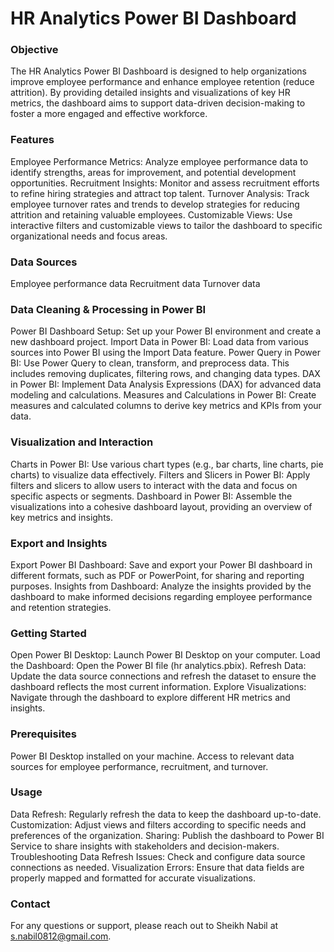 # HR Analytics Power BI Dashboard

### Objective
The HR Analytics Power BI Dashboard is designed to help organizations improve employee performance and enhance employee retention (reduce attrition). By providing detailed insights and visualizations of key HR metrics, the dashboard aims to support data-driven decision-making to foster a more engaged and effective workforce.

### Features
Employee Performance Metrics: Analyze employee performance data to identify strengths, areas for improvement, and potential development opportunities.
Recruitment Insights: Monitor and assess recruitment efforts to refine hiring strategies and attract top talent.
Turnover Analysis: Track employee turnover rates and trends to develop strategies for reducing attrition and retaining valuable employees.
Customizable Views: Use interactive filters and customizable views to tailor the dashboard to specific organizational needs and focus areas.

### Data Sources
Employee performance data
Recruitment data
Turnover data

### Data Cleaning & Processing in Power BI
Power BI Dashboard Setup: Set up your Power BI environment and create a new dashboard project.
Import Data in Power BI: Load data from various sources into Power BI using the Import Data feature.
Power Query in Power BI: Use Power Query to clean, transform, and preprocess data. This includes removing duplicates, filtering rows, and changing data types.
DAX in Power BI: Implement Data Analysis Expressions (DAX) for advanced data modeling and calculations.
Measures and Calculations in Power BI: Create measures and calculated columns to derive key metrics and KPIs from your data.

### Visualization and Interaction
Charts in Power BI: Use various chart types (e.g., bar charts, line charts, pie charts) to visualize data effectively.
Filters and Slicers in Power BI: Apply filters and slicers to allow users to interact with the data and focus on specific aspects or segments.
Dashboard in Power BI: Assemble the visualizations into a cohesive dashboard layout, providing an overview of key metrics and insights.

### Export and Insights
Export Power BI Dashboard: Save and export your Power BI dashboard in different formats, such as PDF or PowerPoint, for sharing and reporting purposes.
Insights from Dashboard: Analyze the insights provided by the dashboard to make informed decisions regarding employee performance and retention strategies.

### Getting Started
Open Power BI Desktop: Launch Power BI Desktop on your computer.
Load the Dashboard: Open the Power BI file (hr analytics.pbix).
Refresh Data: Update the data source connections and refresh the dataset to ensure the dashboard reflects the most current information.
Explore Visualizations: Navigate through the dashboard to explore different HR metrics and insights.

### Prerequisites
Power BI Desktop installed on your machine.
Access to relevant data sources for employee performance, recruitment, and turnover.

### Usage
Data Refresh: Regularly refresh the data to keep the dashboard up-to-date.
Customization: Adjust views and filters according to specific needs and preferences of the organization.
Sharing: Publish the dashboard to Power BI Service to share insights with stakeholders and decision-makers.
Troubleshooting
Data Refresh Issues: Check and configure data source connections as needed.
Visualization Errors: Ensure that data fields are properly mapped and formatted for accurate visualizations.

### Contact
For any questions or support, please reach out to Sheikh Nabil at s.nabil0812@gmail.com.
